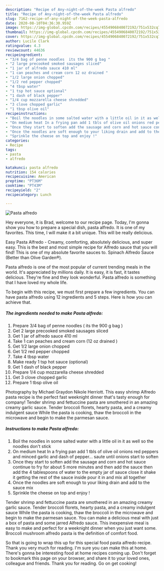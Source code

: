 ```yaml
---
description: "Recipe of Any-night-of-the-week Pasta alfredo"
title: "Recipe of Any-night-of-the-week Pasta alfredo"
slug: 7162-recipe-of-any-night-of-the-week-pasta-alfredo
date: 2020-08-10T04:36:30.959Z
image: https://img-global.cpcdn.com/recipes/4554906840072192/751x532cq70/pasta-alfredo-recipe-main-photo.jpg
thumbnail: https://img-global.cpcdn.com/recipes/4554906840072192/751x532cq70/pasta-alfredo-recipe-main-photo.jpg
cover: https://img-global.cpcdn.com/recipes/4554906840072192/751x532cq70/pasta-alfredo-recipe-main-photo.jpg
author: Lucile Clark
ratingvalue: 4.3
reviewcount: 44636
recipeingredient:
- "3/4 bag of penne noodles  its the 900 g bag "
- "2 large precooked smoked sausages sliced"
- "1 jar of alfredo sauce 410 ml"
- "1 can peaches and cream corn 12 oz drained "
- "1/2 large onion chopped"
- "1/2 red pepper chopped"
- "4 tbsp water"
- "1 tsp hot sauce optional"
- "1 dash of black pepper"
- "1/4 cup mozzarella cheese shredded"
- "3 clove chopped garlic"
- "1 tbsp olive oil"
recipeinstructions:
- "Boil the noodles in some salted water with a little oil in it as well so the noodles don&#39;t stick"
- "On medium heat In a frying pan add 1 tbls of olive oil onions red peppers and minced garlic and dash of pepper... saute until onions start to soften"
- "Once they start to soften add the sausage and corn and hot sauce continue to fry for about 5 more minutes and then add the sauce then add the 4 tablespoons of water to the empty jar of sauce close it shake it getting the rest of the sauce inside pour it in and mix all together"
- "Once the noodles are soft enough to your liking drain and add to the sauce mix"
- "Sprinkle the cheese on top and enjoy !"
categories:
- Recipe
tags:
- pasta
- alfredo

katakunci: pasta alfredo 
nutrition: 154 calories
recipecuisine: American
preptime: "PT36M"
cooktime: "PT43M"
recipeyield: "2"
recipecategory: Lunch

---
```



![Pasta alfredo](https://img-global.cpcdn.com/recipes/4554906840072192/751x532cq70/pasta-alfredo-recipe-main-photo.jpg)

Hey everyone, it is Brad, welcome to our recipe page. Today, I'm gonna show you how to prepare a special dish, pasta alfredo. It is one of my favorites. This time, I will make it a bit unique. This will be really delicious.

Easy Pasta Alfredo - Creamy, comforting, absolutely delicious, and super easy. This is the best and most simple recipe for Alfredo sauce that you will find! This is one of my absolute favorite sauces to. Spinach Alfredo Sauce (Better than Olive Garden®).

Pasta alfredo is one of the most popular of current trending meals in the world. It's appreciated by millions daily. It is easy, it is fast, it tastes delicious. They're fine and they look wonderful. Pasta alfredo is something that I have loved my whole life.


To begin with this recipe, we must first prepare a few ingredients. You can have pasta alfredo using 12 ingredients and 5 steps. Here is how you can achieve that.

<!--inarticleads1-->

##### The ingredients needed to make Pasta alfredo:

1. Prepare 3/4 bag of penne noodles ( its the 900 g bag )
1. Get 2 large precooked smoked sausages sliced
1. Get 1 jar of alfredo sauce 410 ml
1. Take 1 can peaches and cream corn (12 oz drained )
1. Get 1/2 large onion chopped
1. Get 1/2 red pepper chopped
1. Take 4 tbsp water
1. Make ready 1 tsp hot sauce (optional)
1. Get 1 dash of black pepper
1. Prepare 1/4 cup mozzarella cheese shredded
1. Get 3 clove chopped garlic
1. Prepare 1 tbsp olive oil


Photography by Michael Graydon Nikole Herriott. This easy shrimp Alfredo pasta recipe is the perfect fast weeknight dinner that&#39;s tasty enough for company! Tender shrimp and fettuccine pasta are smothered in an amazing creamy garlic sauce. Tender broccoli florets, hearty pasta, and a creamy indulgent sauce While the pasta is cooking, thaw the broccoli in the microwave and begin to make the parmesan sauce. 

<!--inarticleads2-->

##### Instructions to make Pasta alfredo:

1. Boil the noodles in some salted water with a little oil in it as well so the noodles don&#39;t stick
1. On medium heat In a frying pan add 1 tbls of olive oil onions red peppers and minced garlic and dash of pepper... saute until onions start to soften
1. Once they start to soften add the sausage and corn and hot sauce continue to fry for about 5 more minutes and then add the sauce then add the 4 tablespoons of water to the empty jar of sauce close it shake it getting the rest of the sauce inside pour it in and mix all together
1. Once the noodles are soft enough to your liking drain and add to the sauce mix
1. Sprinkle the cheese on top and enjoy !


Tender shrimp and fettuccine pasta are smothered in an amazing creamy garlic sauce. Tender broccoli florets, hearty pasta, and a creamy indulgent sauce While the pasta is cooking, thaw the broccoli in the microwave and begin to make the parmesan sauce. You can make a delicious meal with just a box of pasta and some jarred Alfredo sauce. This inexpensive meal is easy to make and perfect for a weeknight dinner when you just want some. Broccoli mushroom alfredo pasta is the definition of comfort food. 

So that is going to wrap this up for this special food pasta alfredo recipe. Thank you very much for reading. I'm sure you can make this at home. There's gonna be interesting food at home recipes coming up. Don't forget to bookmark this page on your browser, and share it to your loved ones, colleague and friends. Thank you for reading. Go on get cooking!
